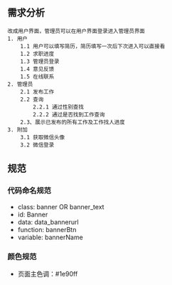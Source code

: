 ## 需求分析
    改成用户界面，管理员可以在用户界面登录进入管理员界面
    1. 用户
        1.1 用户可以填写简历，简历填写一次后下次进入可以直接看
        1.2 求职进度
        1.3 管理员登录
        1.4 意见反馈
        1.5 在线联系
    2. 管理员
        2.1 发布工作
        2.2 查询
            2.2.1 通过性别查找
            2.2.2 通过是否找到工作查询
        2.3、展示已发布的所有工作及工作找人进度
    3. 附加
        3.1 获取微信头像
        3.2 微信登录

## 规范
### 代码命名规范
- class: banner OR banner_text
- id: Banner
- data: data_bannerurl
- function: bannerBtn
- variable: bannerName

### 颜色规范
- 页面主色调：#1e90ff